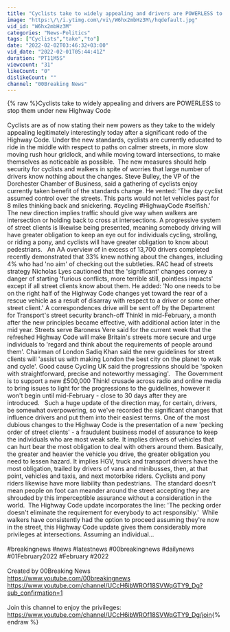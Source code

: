 ```yaml
---
title: "Cyclists take to widely appealing and drivers are POWERLESS to stop them under new Highway Code"
image: "https:\/\/i.ytimg.com\/vi\/W6hx2mbHz3M\/hqdefault.jpg"
vid_id: "W6hx2mbHz3M"
categories: "News-Politics"
tags: ["Cyclists","take","to"]
date: "2022-02-02T03:46:32+03:00"
vid_date: "2022-02-01T05:44:41Z"
duration: "PT11M5S"
viewcount: "31"
likeCount: "0"
dislikeCount: ""
channel: "00Breaking News"
---
```

{% raw %}Cyclists take to widely appealing and drivers are POWERLESS to stop them under new Highway Code<br /><br /> Cyclists are as of now stating their new powers as they take to the widely appealing legitimately interestingly today after a significant redo of the Highway Code. Under the new standards, cyclists are currently educated to ride in the middle with respect to paths on calmer streets, in more slow moving rush hour gridlock, and while moving toward intersections, to make themselves as noticeable as possible.  The new measures should help security for cyclists and walkers in spite of worries that large number of drivers know nothing about the changes. Steve Bulley, the VP of the Dorchester Chamber of Business, said a gathering of cyclists enjoy currently taken benefit of the standards change. He vented: 'The day cyclist assumed control over the streets. This parts would not let vehicles past for 8 miles thinking back and snickering. #cycling #HighwayCode #selfish.'   The new direction implies traffic should give way when walkers are intersection or holding back to cross at intersections. A progressive system of street clients is likewise being presented, meaning somebody driving will have greater obligation to keep an eye out for individuals cycling, strolling, or riding a pony, and cyclists will have greater obligation to know about pedestrians.   An AA overview of in excess of 13,700 drivers completed recently demonstrated that 33% knew nothing about the changes, including 4% who had 'no aim' of checking out the subtleties. RAC head of streets strategy Nicholas Lyes cautioned that the 'significant' changes convey a danger of starting 'furious conflicts, more terrible still, pointless impacts' except if all street clients know about them. He added: 'No one needs to be on the right half of the Highway Code changes yet toward the rear of a rescue vehicle as a result of disarray with respect to a driver or some other street client.' A correspondences drive will be sent off by the Department for Transport's street security branch-off Think! in mid-February, a month after the new principles became effective, with additional action later in the mid year. Streets serve Baroness Vere said for the current week that the refreshed Highway Code will make Britain's streets more secure and urge individuals to 'regard and think about the requirements of people around them'. Chairman of London Sadiq Khan said the new guidelines for street clients will 'assist us with making London the best city on the planet to walk and cycle'. Good cause Cycling UK said the progressions should be 'spoken with straightforward, precise and noteworthy messaging'.   The Government is to support a new £500,000 Think! crusade across radio and online media to bring issues to light for the progressions to the guidelines, however it won't begin until mid-February - close to 30 days after they are introduced.   Such a huge update of the direction may, for certain, drivers, be somewhat overpowering, so we've recorded the significant changes that influence drivers and put them into their easiest terms. One of the most dubious changes to the Highway Code is the presentation of a new 'pecking order of street clients' - a fraudulent business model of assurance to keep the individuals who are most weak safe. It implies drivers of vehicles that can hurt bear the most obligation to deal with others around them. Basically, the greater and heavier the vehicle you drive, the greater obligation you need to lessen hazard. It implies HGV, truck and transport drivers have the most obligation, trailed by drivers of vans and minibusses, then, at that point, vehicles and taxis, and next motorbike riders. Cyclists and pony riders likewise have more liability than pedestrians.  The standard doesn't mean people on foot can meander around the street accepting they are shrouded by this imperceptible assurance without a consideration in the world.  The Highway Code update incorporates the line: 'The pecking order doesn't eliminate the requirement for everybody to act responsibly.'  While walkers have consistently had the option to proceed assuming they're now in the street, this Highway Code update gives them considerably more privileges at intersections. Assuming an individual...<br /><br /> #breakingnews #news #latestnews #00breakingnews #dailynews #01February2022 #February #2022<br /><br />Created by 00Breaking News<br /><a rel="nofollow" target="blank" href="https://www.youtube.com/00breakingnews">https://www.youtube.com/00breakingnews</a><br /><a rel="nofollow" target="blank" href="https://www.youtube.com/channel/UCcH6ibWROf18SVWqGTY9_Dg?sub_confirmation=1">https://www.youtube.com/channel/UCcH6ibWROf18SVWqGTY9_Dg?sub_confirmation=1</a><br /><br />Join this channel to enjoy the privileges:<br /><a rel="nofollow" target="blank" href="https://www.youtube.com/channel/UCcH6ibWROf18SVWqGTY9_Dg/join">https://www.youtube.com/channel/UCcH6ibWROf18SVWqGTY9_Dg/join</a>{% endraw %}
